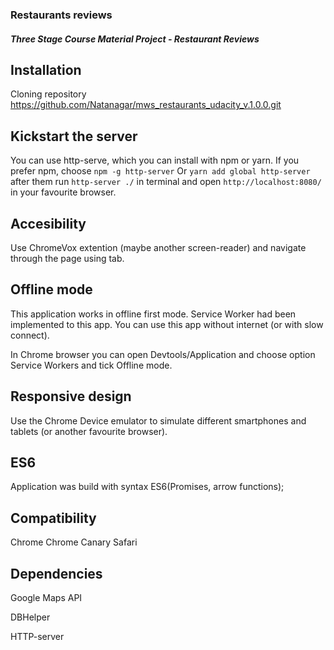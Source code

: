 
### Restaurants reviews

#### _Three Stage Course Material Project - Restaurant Reviews_

## Installation

>>>>>>> 
Cloning repository https://github.com/Natanagar/mws_restaurants_udacity_v.1.0.0.git


## Kickstart the server

You can use http-serve, which you can install with npm or yarn. If you prefer npm, choose `npm -g http-server` Or `yarn add global http-server` after them run `http-server ./` in terminal and open `http://localhost:8080/` in your favourite browser.


## Accesibility

Use ChromeVox extention (maybe another screen-reader) and navigate through the page using tab.


## Offline mode

This application works in offline first mode. Service Worker had been implemented to this app. You can use this app without internet (or with slow connect).

In Chrome browser you can open Devtools/Application and choose option Service Workers and tick Offline mode. 

## Responsive design

Use the Chrome Device emulator to simulate different smartphones and tablets (or another favourite browser).

## ES6

Application was build with syntax ES6(Promises, arrow functions);


## Compatibility

Chrome
Chrome Canary
Safari


## Dependencies

Google Maps API 

DBHelper 

HTTP-server

